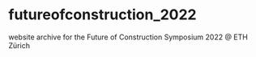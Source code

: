 # futureofconstruction_2022
website archive for the Future of Construction Symposium 2022 @ ETH Zürich
